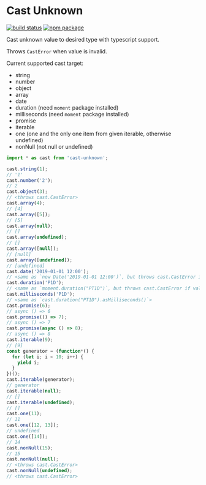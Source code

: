 # Cast Unknown

[![build status](https://github.com/NateScarlet/cast-unknown/workflows/Node%20CI/badge.svg)](https://github.com/NateScarlet/cast-unknown/actions)
[![npm package](https://img.shields.io/npm/v/cast-unknown)](https://www.npmjs.com/package/cast-unknown)

Cast unknown value to desired type with typescript support.

Throws `CastError` when value is invalid.

Current supported cast target:

- string
- number
- object
- array
- date
- duration (need `moment` package installed)
- milliseconds (need `moment` package installed)
- promise
- iterable
- one (one and the only one item from given iterable, otherwise undefined)
- nonNull (not null or undefined)

```javascript
import * as cast from 'cast-unknown';

cast.string(1);
// '1'
cast.number('2');
// 2
cast.object(3);
// <throws cast.CastError>
cast.array(4);
// [4]
cast.array([5]);
// [5]
cast.array(null);
// []
cast.array(undefined);
// []
cast.array([null]);
// [null]
cast.array([undefined]);
// [undefined]
cast.date('2019-01-01 12:00');
// <same as `new Date('2019-01-01 12:00')`, but throws cast.CastError if value invalid>
cast.duration('P1D');
// <same as `moment.duration("PT1D")`, but throws cast.CastError if value invalid>
cast.milliseconds('P1D');
// <same as `cast.duration("PT1D").asMilliseconds()`>
cast.promise(6);
// async () => 6
cast.promise(() => 7);
// async () => 7
cast.promise(async () => 8);
// async () => 8
cast.iterable(9);
// [9]
const generator = (function*() {
  for (let i; i < 10; i++) {
    yield i;
  }
})();
cast.iterable(generator);
// generator
cast.iterable(null);
// []
cast.iterable(undefined);
// []
cast.one(11);
// 11
cast.one([12, 13]);
// undefined
cast.one([14]);
// 14
cast.nonNull(15);
// 15
cast.nonNull(null);
// <throws cast.CastError>
cast.nonNull(undefined);
// <throws cast.CastError>
```
